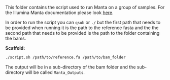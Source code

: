 This folder contains the script used to run Manta on a group of samples. For the Illumina Manta documentation please look [here](https://github.com/Illumina/manta).

In order to run the script you can `qsub` or `./` but the first path that needs to be provided when running it is the path to the reference fasta and the the second path that needs to be provided is the path to the folder containing the bams.

**Scaffold:**

```bash
./script.sh /path/to/reference.fa /path/to/bam_folder
```

The output will be in a sub-directory of the bam folder and the sub-directory will be called `Manta_Outputs`.
